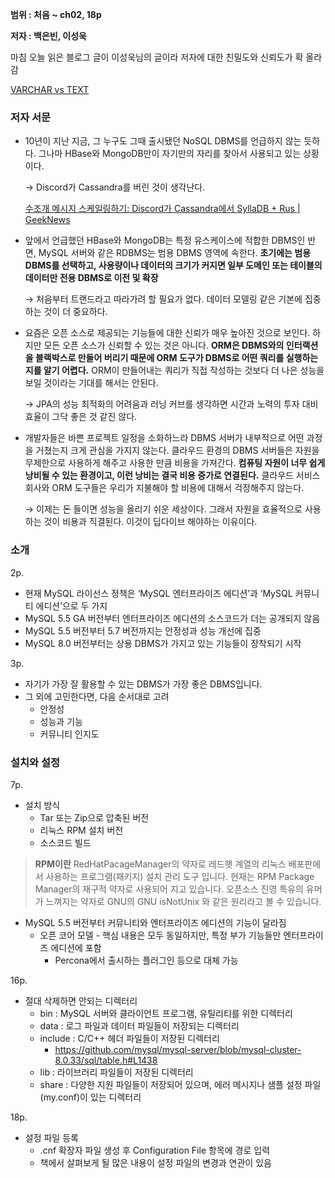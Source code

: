 **범위 : 처음 ~ ch02, 18p**

**저자 : 백은빈, 이성욱**

마침 오늘 읽은 블로그 글이 이성욱님의 글이라 저자에 대한 친밀도와 신뢰도가 확 올라감

[VARCHAR vs TEXT](https://medium.com/daangn/varchar-vs-text-230a718a22a1)

### **저자 서문**

- 10년이 지난 지금, 그 누구도 그때 출시됐던 NoSQL DBMS를 언급하지 않는 듯하다. 그나마 HBase와 MongoDB만이 자기만의 자리를 찾아서 사용되고 있는 상황이다.
    
    → Discord가 Cassandra를 버린 것이 생각난다.
    
    [수조개 메시지 스케일링하기: Discord가 Cassandra에서 SyllaDB + Rus | GeekNews](https://news.hada.io/topic?id=9611)
    
- 앞에서 언급했던 HBase와 MongoDB는 특정 유스케이스에 적합한 DBMS인 반면, MySQL 서버와 같은 RDBMS는 범용 DBMS 영역에 속한다. **초기에는 범용 DBMS를 선택하고, 사용량이나 데이터의 크기가 커지면 일부 도메인 또는 테이블의 데이터만 전용 DBMS로 이전 및 확장**
    
    → 처음부터 트랜드라고 따라가려 할 필요가 없다. 데이터 모델링 같은 기본에 집중하는 것이 더 중요하다.
    
- 요즘은 오픈 소스로 제공되는 기능들에 대한 신뢰가 매우 높아진 것으로 보인다. 하지만 모든 오픈 소스가 신뢰할 수 있는 것은 아니다. **ORM은 DBMS와의 인터랙션을 블랙박스로 만들어 버리기 때문에 ORM 도구가 DBMS로 어떤 쿼리를 실행하는지를 알기 어렵다.** ORM이 만들어내는 쿼리가 직접 작성하는 것보다 더 나은 성능을 보일 것이라는 기대를 해서는 안된다.
    
    → JPA의 성능 최적화의 어려움과 러닝 커브를 생각하면 시간과 노력의 투자 대비 효율이 그닥 좋은 것 같진 않다.
    
- 개발자들은 바쁜 프로젝트 일정을 소화하느라 DBMS 서버가 내부적으로 어떤 과정을 거쳤는지 크게 관심을 가지지 않는다. 클라우드 환경의 DBMS 서버들은 자원을 무제한으로 사용하게 해주고 사용한 만큼 비용을 가져간다. **컴퓨팅 자원이 너무 쉽게 낭비될 수 있는 환경이고, 이런 낭비는 결국 비용 증가로 연결된다.** 클라우드 서비스 회사와 ORM 도구들은 우리가 지불해야 할 비용에 대해서 걱정해주지 않는다.
    
    → 이제는 돈 들이면 성능을 올리기 쉬운 세상이다. 그래서 자원을 효율적으로 사용하는 것이 비용과 직결된다. 이것이 딥다이브 해야하는 이유이다.
    

### 소개

2p. 

- 현재 MySQL 라이선스 정책은 ‘MySQL 엔터프라이즈 에디션’과 ‘MySQL 커뮤니티 에디션’으로 두 가지
- MySQL 5.5 GA 버전부터 엔터프라이즈 에디션의 소스코드가 더는 공개되지 않음
- MySQL 5.5 버전부터 5.7 버전까지는 안정성과 성능 개선에 집중
- MySQL 8.0 버전부터는 상용 DBMS가 가지고 있는 기능들이 장착되기 시작

3p.

- 자기가 가장 잘 활용할 수 있는 DBMS가 가장 좋은 DBMS입니다.
- 그 외에 고민한다면, 다음 순서대로 고려
    - 안정성
    - 성능과 기능
    - 커뮤니티 인지도

### 설치와 설정

7p.

- 설치 방식
    - Tar 또는 Zip으로 압축된 버전
    - 리눅스 RPM 설치 버전
    - 소스코드 빌드

> **RPM이란** 
RedHatPacageManager의 약자로 레드햇 계열의 리눅스 배포판에서 사용하는 프로그램(패키지) 설치 관리 도구 입니다. 현재는 RPM Package Manager의 재구적 약자로 사용되어 지고 있습니다. 오픈소스 진영 특유의 유머가 느껴지는 약자로 GNU의 GNU isNotUnix 와 같은 원리라고 볼 수 있습니다.
> 
- MySQL 5.5 버전부터 커뮤니티와 엔터프라이즈 에디션의 기능이 달라짐
    - 오픈 코어 모델 - 핵심 내용은 모두 동일하지만, 특정 부가 기능들만 엔터프라이즈 에디션에 포함
        - Percona에서 출시하는 플러그인 등으로 대체 가능

16p.

- 절대 삭제하면 안되는 디렉터리
    - bin : MySQL 서버와 클라이언트 프로그램, 유틸리티를 위한 디렉터리
    - data :  로그 파일과 데이터 파일들이 저장되는 디렉터리
    - include : C/C++ 헤더 파일들이 저장된 디렉터리
        - https://github.com/mysql/mysql-server/blob/mysql-cluster-8.0.33/sql/table.h#L1438
    - lib : 라이브러리 파일들이 저장된 디렉터리
    - share :  다양한 지원 파일들이 저장되어 있으며, 에러 메시지나 샘플 설정 파일(my.conf)이 있는 디렉터리

18p.

- 설정 파일 등록
    - .cnf 확장자 파일 생성 후 Configuration File 항목에  경로 입력
    - 책에서 살펴보게 될 많은 내용이 설정 파일의 변경과 연관이 있음
